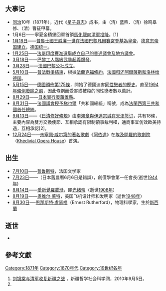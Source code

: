 ## 大事记

  - [同治](../Page/同治.md "wikilink")10年（1871年），近代《[星子县志](../Page/星子县志.md "wikilink")》成书，由（清）蓝煦、（清）徐鸣皋修、（清）曹征甲纂。
  - 1月6日——寧夏金積堡回軍首領[馬化龍向清軍投降](../Page/馬化龍.md "wikilink")。\[1\]
  - [1月18日](../Page/1月18日.md "wikilink")——[普魯士國王](../Page/普魯士.md "wikilink")[威廉一世在](../Page/威廉一世_\(德国\).md "wikilink")[法國](../Page/法國.md "wikilink")[巴黎](../Page/巴黎.md "wikilink")[凡爾賽宮登基為皇帝](../Page/凡爾賽宮.md "wikilink")，[德意志帝国建立](../Page/德意志帝国.md "wikilink")，[德国统一](../Page/德国.md "wikilink")。
  - [1月25日](../Page/1月25日.md "wikilink")——[法屬印度獲准選舉成立自己的普通議會及地方議會](../Page/法屬印度.md "wikilink")。
  - [3月18日](../Page/3月18日.md "wikilink")——[巴黎工人階級武裝起義爆發](../Page/巴黎工人.md "wikilink")。
  - [3月28日](../Page/3月28日.md "wikilink")——[法國](../Page/法國.md "wikilink")[巴黎公社成立](../Page/巴黎公社.md "wikilink")。
  - [5月10日](../Page/5月10日.md "wikilink")——[普法戰爭結束](../Page/普法戰爭.md "wikilink")，根據[法蘭克福條約](../Page/法蘭克福條約.md "wikilink")，[法國归还](../Page/法國.md "wikilink")[阿爾薩斯和](../Page/阿爾薩斯.md "wikilink")[洛林给德国](../Page/洛林.md "wikilink")。
  - [5月15日](../Page/5月15日.md "wikilink")——[德國頒佈](../Page/德國.md "wikilink")[第175條](../Page/第175條.md "wikilink")，開始了德國迫害[同性戀者的歷史](../Page/同性戀者.md "wikilink")。直至[1994年條例廢除之前](../Page/1994年.md "wikilink")，因此條例而受害或被殺的同性戀者數以萬計。
  - [8月29日](../Page/8月29日.md "wikilink")——[日本實行](../Page/日本.md "wikilink")[廢藩置縣](../Page/廢藩置縣.md "wikilink")。
  - [8月31日](../Page/8月31日.md "wikilink")——[法國議會授予](../Page/法國.md "wikilink")[梯也爾](../Page/梯也爾.md "wikilink")「共和國總統」稱號，成為[法蘭西第三共和國首任總統](../Page/法蘭西第三共和國.md "wikilink")。
  - [9月13日](../Page/9月13日.md "wikilink")——《[日清修好條規](../Page/中日通商章程.md "wikilink")》由[李鴻章與](../Page/李鴻章.md "wikilink")[伊達宗城在](../Page/伊達宗城.md "wikilink")[天津签订](../Page/天津.md "wikilink")，共有18條，主要內容為雙方交換使節、互相承認有限制領事裁判權，通商事宜仿效歐美待遇，互相承認\[2\]。
  - [12月24日](../Page/12月24日.md "wikilink")——[朱塞佩·威尔第的著名歌劇](../Page/朱塞佩·威尔第.md "wikilink")《[阿依達](../Page/阿依達.md "wikilink")》在[埃及](../Page/埃及.md "wikilink")[開羅的歌劇院](../Page/開羅.md "wikilink")（[Khedivial
    Opera House](../Page/w:en:Khedivial_Opera_House.md "wikilink")）首演。

## 出生

  - [7月10日](../Page/7月10日.md "wikilink")——[普鲁斯特](../Page/普鲁斯特.md "wikilink")，法国文学家
  - [7月23日](../Page/7月23日.md "wikilink")——（日本舊農曆6月6日是錯誤），創價學會第一任會長(逝世[1944年](../Page/1944年.md "wikilink"))
  - [8月14日](../Page/8月14日.md "wikilink")——[愛新覺羅載湉](../Page/愛新覺羅載湉.md "wikilink")，即[光緒帝](../Page/光緒帝.md "wikilink")（逝世[1908年](../Page/1908年.md "wikilink")）
  - [8月19日](../Page/8月19日.md "wikilink")——[奥维尔·莱特](../Page/奥维尔·莱特.md "wikilink")，美国飞机设计师和发明家（逝世[1948年](../Page/1948年.md "wikilink")）
  - [8月30日](../Page/8月30日.md "wikilink")──[恩那斯特·盧瑟福](../Page/恩那斯特·盧瑟福.md "wikilink")（Ernest
    Rutherford），物理科學家，生於[新西蘭](../Page/新西蘭.md "wikilink")

## 逝世

  -
## 參考文獻

[Category:1871年](https://zh.wikipedia.org/wiki/Category:1871年 "wikilink")
[Category:1870年代](https://zh.wikipedia.org/wiki/Category:1870年代 "wikilink")
[Category:19世纪各年](https://zh.wikipedia.org/wiki/Category:19世纪各年 "wikilink")

1.  [刘锦棠与清军收复新疆之战](http://www.xjass.com/ls/content/2010-09/05/content_163330.htm)
    ，新疆哲学社会科学网，2010年9月5日。
2.